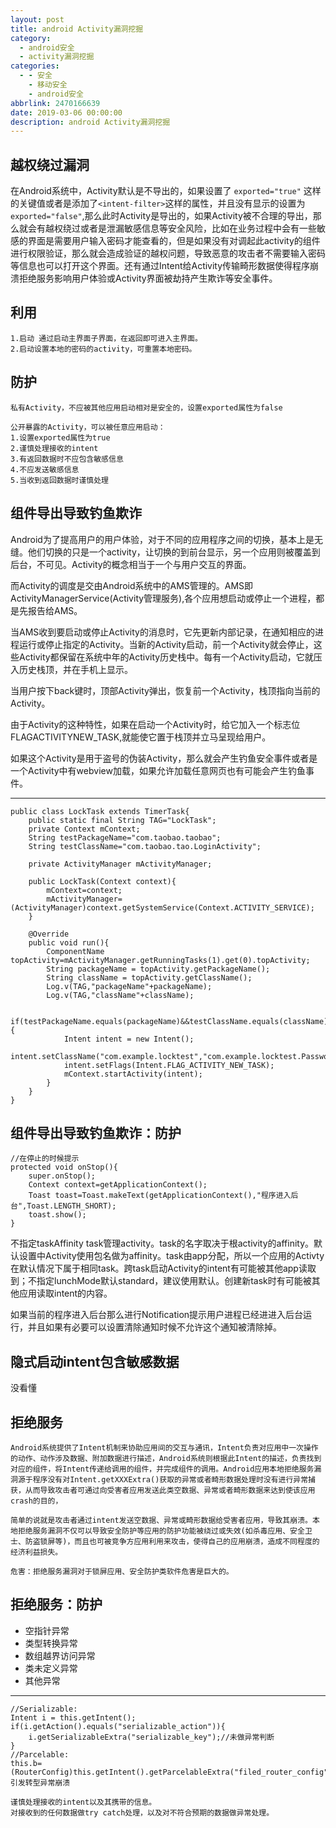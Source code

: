 ```yaml
---
layout: post
title: android Activity漏洞挖掘
category: 
  - android安全
  - activity漏洞挖掘
categories:
  - - 安全
    - 移动安全
    - android安全
abbrlink: 2470166639
date: 2019-03-06 00:00:00
description: android Activity漏洞挖掘
---
```


## 越权绕过漏洞
	
在Android系统中，Activity默认是不导出的，如果设置了 ```exported="true"``` 这样的关键值或者是添加了```<intent-filter>```这样的属性，并且没有显示的设置为```exported="false"```,那么此时Activity是导出的，如果Activity被不合理的导出，那么就会有越权绕过或者是泄漏敏感信息等安全风险，比如在业务过程中会有一些敏感的界面是需要用户输入密码才能查看的，但是如果没有对调起此activity的组件进行权限验证，那么就会造成验证的越权问题，导致恶意的攻击者不需要输入密码等信息也可以打开这个界面。还有通过Intent给Activity传输畸形数据使得程序崩溃拒绝服务影响用户体验或Activity界面被劫持产生欺诈等安全事件。  

## 利用

	1.启动 通过启动主界面子界面，在返回即可进入主界面。
	2.启动设置本地的密码的activity，可重置本地密码。

## 防护
	
	私有Activity，不应被其他应用启动相对是安全的，设置exported属性为false

	公开暴露的Activity，可以被任意应用启动：
	1.设置exported属性为true
	2.谨慎处理接收的intent
	3.有返回数据时不应包含敏感信息
	4.不应发送敏感信息
	5.当收到返回数据时谨慎处理

## 组件导出导致钓鱼欺诈

Android为了提高用户的用户体验，对于不同的应用程序之间的切换，基本上是无缝。他们切换的只是一个activity，让切换的到前台显示，另一个应用则被覆盖到后台，不可见。Activity的概念相当于一个与用户交互的界面。  

而Activity的调度是交由Android系统中的AMS管理的。AMS即ActivityManagerService(Activity管理服务),各个应用想启动或停止一个进程，都是先报告给AMS。  

当AMS收到要启动或停止Activity的消息时，它先更新内部记录，在通知相应的进程运行或停止指定的Activity。当新的Activity启动，前一个Activity就会停止，这些Activity都保留在系统中年的Activity历史栈中。每有一个Activity启动，它就压入历史栈顶，并在手机上显示。  

当用户按下back键时，顶部Activity弹出，恢复前一个Activity，栈顶指向当前的Activity。  

由于Activity的这种特性，如果在启动一个Activity时，给它加入一个标志位FLAGACTIVITYNEW_TASK,就能使它置于栈顶并立马呈现给用户。  

如果这个Activity是用于盗号的伪装Activity，那么就会产生钓鱼安全事件或者是一个Activity中有webview加载，如果允许加载任意网页也有可能会产生钓鱼事件。  

---

	public class LockTask extends TimerTask{
		public static final String TAG="LockTask";
		private Context mContext;
		String testPackageName="com.taobao.taobao";
		String testClassName="com.taobao.tao.LoginActivity";

		private ActivityManager mActivityManager;

		public LockTask(Context context){
			mContext=context;
			mActivityManager=(ActivityManager)context.getSystemService(Context.ACTIVITY_SERVICE);
		}

		@Override
		public void run(){
			ComponentName topActivity=mActivityManager.getRunningTasks(1).get(0).topActivity;
			String packageName = topActivity.getPackageName();
			String className = topActivity.getClassName();
			Log.v(TAG,"packageName"+packageName);
			Log.v(TAG,"className"+className);

			if(testPackageName.equals(packageName)&&testClassName.equals(className)){
				Intent intent = new Intent();
				intent.setClassName("com.example.locktest","com.example.locktest.PasswordActivity");
				intent.setFlags(Intent.FLAG_ACTIVITY_NEW_TASK);
				mContext.startActivity(intent);
			}
		}
	}

## 组件导出导致钓鱼欺诈：防护

	//在停止的时候提示
	protected void onStop(){
		super.onStop();
		Context context=getApplicationContext();
		Toast toast=Toast.makeText(getApplicationContext(),"程序进入后台",Toast.LENGTH_SHORT);
		toast.show();
	}

不指定taskAffinity task管理activity。task的名字取决于根activity的affinity。默认设置中Activity使用包名做为affinity。task由app分配，所以一个应用的Activty在默认情况下属于相同task。跨task启动Activity的intent有可能被其他app读取到；不指定lunchMode默认standard，建议使用默认。创建新task时有可能被其他应用读取intent的内容。  

如果当前的程序进入后台那么进行Notification提示用户进程已经进进入后台运行，并且如果有必要可以设置清除通知时候不允许这个通知被清除掉。    

## 隐式启动intent包含敏感数据
没看懂

## 拒绝服务

	Android系统提供了Intent机制来协助应用间的交互与通讯，Intent负责对应用中一次操作的动作、动作涉及数据、附加数据进行描述，Android系统则根据此Intent的描述，负责找到对应的组件，将Intent传递给调用的组件，并完成组件的调用。Android应用本地拒绝服务漏洞源于程序没有对Intent.getXXXExtra()获取的异常或者畸形数据处理时没有进行异常捕获，从而导致攻击者可通过向受害者应用发送此类空数据、异常或者畸形数据来达到使该应用crash的目的，

	简单的说就是攻击者通过intent发送空数据、异常或畸形数据给受害者应用，导致其崩溃。本地拒绝服务漏洞不仅可以导致安全防护等应用的防护功能被绕过或失效(如杀毒应用、安全卫士、防盗锁屏等)，而且也可被竞争方应用利用来攻击，使得自己的应用崩溃，造成不同程度的经济利益损失。  

	危害：拒绝服务漏洞对于锁屏应用、安全防护类软件危害是巨大的。  

## 拒绝服务：防护
	
- 空指针异常
- 类型转换异常
- 数组越界访问异常
- 类未定义异常
- 其他异常

---

	//Serializable:
	Intent i = this.getIntent();
	if(i.getAction().equals("serializable_action")){
		i.getSerializableExtra("serializable_key");//未做异常判断
	}
	//Parcelable:
	this.b=(RouterConfig)this.getIntent().getParcelableExtra("filed_router_config");//引发转型异常崩溃

	谨慎处理接收的intent以及其携带的信息。  
	对接收到的任何数据做try catch处理，以及对不符合预期的数据做异常处理。  
